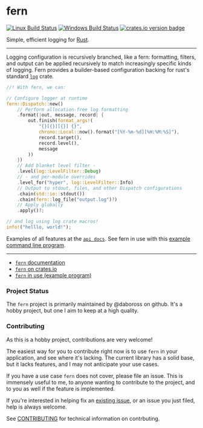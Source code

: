 fern
====
[![Linux Build Status][travis-image]][travis-builds]
[![Windows Build Status][appveyor-image]][appveyor-builds]
[![crates.io version badge][cratesio-badge]][fern-crate]

Simple, efficient logging for [Rust].

---

Logging configuration is recursively branched, like a fern: formatting, filters, and output can be applied recursively to match increasingly specific kinds of logging. Fern provides a builder-based configuration backing for rust's standard [`log`] crate.

```rust
//! With fern, we can:

// Configure logger at runtime
fern::Dispatch::new()
    // Perform allocation-free log formatting
    .format(|out, message, record| {
        out.finish(format_args!(
            "{}[{}][{}] {}",
            chrono::Local::now().format("[%Y-%m-%d][%H:%M:%S]"),
            record.target(),
            record.level(),
            message
        ))
    })
    // Add blanket level filter -
    .level(log::LevelFilter::Debug)
    // - and per-module overrides
    .level_for("hyper", log::LevelFilter::Info)
    // Output to stdout, files, and other Dispatch configurations
    .chain(std::io::stdout())
    .chain(fern::log_file("output.log")?)
    // Apply globally
    .apply()?;

// and log using log crate macros!
info!("helllo, world!");
```

Examples of all features at the [`api docs`][fern-docs]. See fern in use with this [example command line program][fern-example].

---

- [`fern` documentation][fern-docs]
- [`fern` on crates.io][fern-crate]
- [`fern` in use (example program)][fern-example]

### Project Status

The `fern` project is primarily maintained by @daboross on github. It's a hobby project, but one I aim to keep at a high quality.

### Contributing

As this is a hobby project, contributions are very welcome!

The easiest way for you to contribute right now is to use `fern` in your application, and see where it's lacking. The current library has a solid base, but it lacks features, and I may not anticipate your use cases.

If you have a use case `fern` does not cover, please file an issue. This is immensely useful to me, to anyone wanting to contribute to the project, and to you as well if the feature is implemented.

If you're interested in helping fix an [existing issue](https://github.com/daboross/fern/issues), or an issue you just filed, help is always welcome.

See [CONTRIBUTING](./CONTRIBUTING.md) for technical information on contrbuting.

[Rust]: https://www.rust-lang.org/
[travis-image]: https://travis-ci.org/daboross/fern.svg?branch=master
[travis-builds]: https://travis-ci.org/daboross/fern
[appveyor-image]: https://ci.appveyor.com/api/projects/status/github/daboross/fern?branch=master&svg=true
[appveyor-builds]: https://ci.appveyor.com/project/daboross/fern
[cratesio-badge]: http://meritbadge.herokuapp.com/fern
[fern-docs]: https://docs.rs/fern/
[fern-crate]: https://crates.io/crates/fern
[fern-example]: https://github.com/daboross/fern/tree/master/examples/cmd-program.rs
[`log`]: https://github.com/rust-lang-nursery/log
